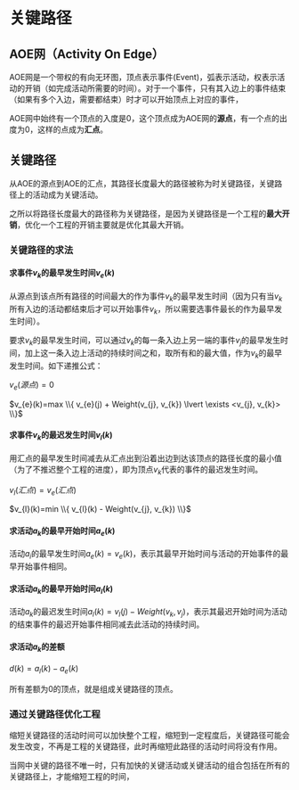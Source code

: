 ﻿---
tags: ['数据结构','图']
---
# 关键路径

## AOE网（Activity On Edge）

AOE网是一个带权的有向无环图，顶点表示事件(Event)，弧表示活动，权表示活动的开销（如完成活动所需要的时间）。对于一个事件，只有其入边上的事件结束（如果有多个入边，需要都结束）时才可以开始顶点上对应的事件，

AOE网中始终有一个顶点的入度是0，这个顶点成为AOE网的**源点**，有一个点的出度为0，这样的点成为**汇点**。

## 关键路径

从AOE的源点到AOE的汇点，其路径长度最大的路径被称为时关键路径，关键路径上的活动成为关键活动。

之所以将路径长度最大的路径称为关键路径，是因为关键路径是一个工程的**最大开销**，优化一个工程的开销主要就是优化其最大开销。

### 关键路径的求法

#### 求事件$v_{k}$的最早发生时间$v_{e}(k)$

从源点到该点所有路径的时间最大的作为事件$v_{k}$的最早发生时间（因为只有当$v_{k}$所有入边的活动都结束后才可以开始事件$v_{k}$，所以需要选事件最长的作为最早发生时间）。

要求$v_{k}$的最早发生时间，可以通过$v_{k}$的每一条入边上另一端的事件$v_{j}$的最早发生时间，加上这一条入边上活动的持续时间之和，取所有和的最大值，作为$v_{k}$的最早发生时间。如下递推公式：

$v_{e}(源点)=0$

$v_{e}(k)=max \\{ v_{e}(j) + Weight(v_{j}, v_{k}) \lvert \exists <v_{j}, v_{k}> \\}$

#### 求事件$v_{k}$的最迟发生时间$v_{l}(k)$

用汇点的最早发生时间减去从汇点出到沿着出边到达该顶点的路径长度的最小值（为了不推迟整个工程的进度），即为顶点$v_{k}$代表的事件的最迟发生时间。

$v_{l}(汇点)=v_{e}(汇点)$

$v_{l}(k)=min \\{ v_{l}(k) - Weight(v_{j}, v_{k}) \\}$

#### 求活动$a_{k}$的最早开始时间$a_{e}(k)$

活动$a_{i}$的最早发生时间$a_{e}(k)=v_{e}(k)$，表示其最早开始时间与活动的开始事件的最早开始事件相同。

#### 求活动$a_{k}$的最早开始时间$a_{l}(k)$

活动$a_{k}$的最迟发生时间$a_{l}(k)=v_{l}(j)-Weight(v_{k}, v_{j})$，表示其最迟开始时间为活动的结束事件的最迟开始事件相同减去此活动的持续时间。

#### 求活动$a_{k}$的差额

$d(k) = a_{l}(k) - a _{e}(k)$

所有差额为0的顶点，就是组成关键路径的顶点。

### 通过关键路径优化工程

缩短关键路径的活动时间可以加快整个工程，缩短到一定程度后，关键路径可能会发生改变，不再是工程的关键路径，此时再缩短此路径的活动时间将没有作用。

当网中关键的路径不唯一时，只有加快的关键活动或关键活动的组合包括在所有的关键路径上，才能缩短工程的时间，
